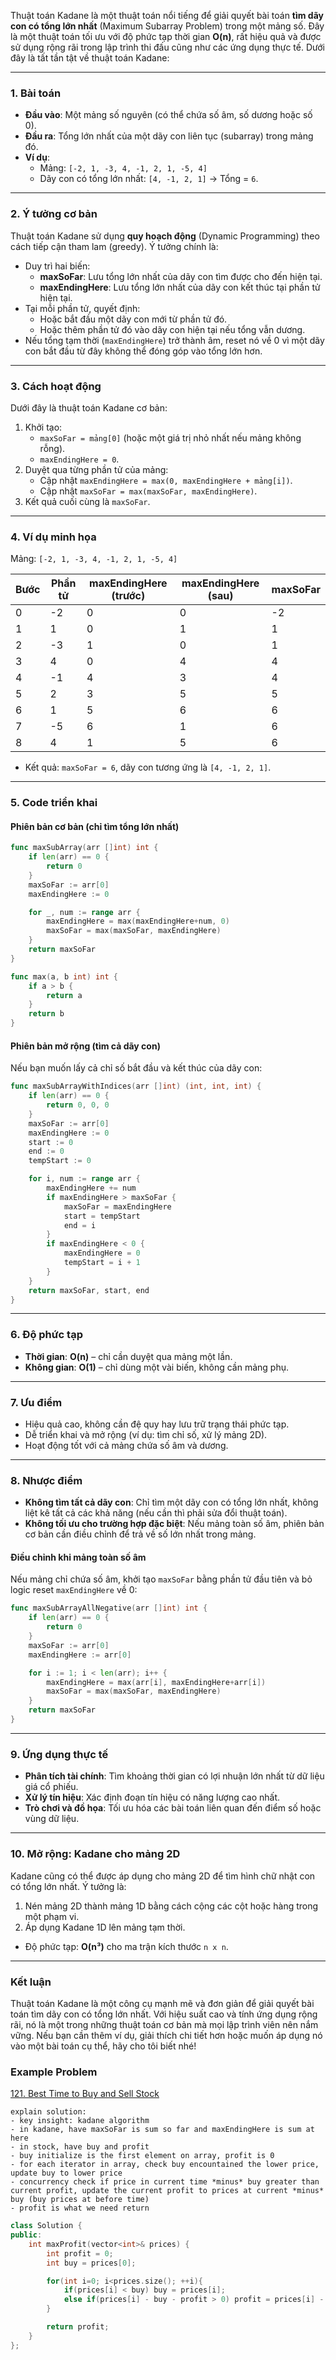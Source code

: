 Thuật toán Kadane là một thuật toán nổi tiếng để giải quyết bài toán **tìm dãy con có tổng lớn nhất** (Maximum Subarray Problem) trong một mảng số. Đây là một thuật toán tối ưu với độ phức tạp thời gian **O(n)**, rất hiệu quả và được sử dụng rộng rãi trong lập trình thi đấu cũng như các ứng dụng thực tế. Dưới đây là tất tần tật về thuật toán Kadane:

---

### **1. Bài toán**

- **Đầu vào**: Một mảng số nguyên (có thể chứa số âm, số dương hoặc số 0).
- **Đầu ra**: Tổng lớn nhất của một dãy con liên tục (subarray) trong mảng đó.
- **Ví dụ**:
  - Mảng: `[-2, 1, -3, 4, -1, 2, 1, -5, 4]`
  - Dãy con có tổng lớn nhất: `[4, -1, 2, 1]` → Tổng = `6`.

---

### **2. Ý tưởng cơ bản**

Thuật toán Kadane sử dụng **quy hoạch động** (Dynamic Programming) theo cách tiếp cận tham lam (greedy). Ý tưởng chính là:

- Duy trì hai biến:
  - **maxSoFar**: Lưu tổng lớn nhất của dãy con tìm được cho đến hiện tại.
  - **maxEndingHere**: Lưu tổng lớn nhất của dãy con kết thúc tại phần tử hiện tại.
- Tại mỗi phần tử, quyết định:
  - Hoặc bắt đầu một dãy con mới từ phần tử đó.
  - Hoặc thêm phần tử đó vào dãy con hiện tại nếu tổng vẫn dương.
- Nếu tổng tạm thời (`maxEndingHere`) trở thành âm, reset nó về 0 vì một dãy con bắt đầu từ đây không thể đóng góp vào tổng lớn hơn.

---

### **3. Cách hoạt động**

Dưới đây là thuật toán Kadane cơ bản:

1. Khởi tạo:
   - `maxSoFar = mảng[0]` (hoặc một giá trị nhỏ nhất nếu mảng không rỗng).
   - `maxEndingHere = 0`.
2. Duyệt qua từng phần tử của mảng:
   - Cập nhật `maxEndingHere = max(0, maxEndingHere + mảng[i])`.
   - Cập nhật `maxSoFar = max(maxSoFar, maxEndingHere)`.
3. Kết quả cuối cùng là `maxSoFar`.

---

### **4. Ví dụ minh họa**

Mảng: `[-2, 1, -3, 4, -1, 2, 1, -5, 4]`

| Bước | Phần tử | maxEndingHere (trước) | maxEndingHere (sau) | maxSoFar |
| ---- | ------- | --------------------- | ------------------- | -------- |
| 0    | -2      | 0                     | 0                   | -2       |
| 1    | 1       | 0                     | 1                   | 1        |
| 2    | -3      | 1                     | 0                   | 1        |
| 3    | 4       | 0                     | 4                   | 4        |
| 4    | -1      | 4                     | 3                   | 4        |
| 5    | 2       | 3                     | 5                   | 5        |
| 6    | 1       | 5                     | 6                   | 6        |
| 7    | -5      | 6                     | 1                   | 6        |
| 8    | 4       | 1                     | 5                   | 6        |

- Kết quả: `maxSoFar = 6`, dãy con tương ứng là `[4, -1, 2, 1]`.

---

### **5. Code triển khai**

#### **Phiên bản cơ bản (chỉ tìm tổng lớn nhất)**

```go
func maxSubArray(arr []int) int {
    if len(arr) == 0 {
        return 0
    }
    maxSoFar := arr[0]
    maxEndingHere := 0

    for _, num := range arr {
        maxEndingHere = max(maxEndingHere+num, 0)
        maxSoFar = max(maxSoFar, maxEndingHere)
    }
    return maxSoFar
}

func max(a, b int) int {
    if a > b {
        return a
    }
    return b
}
```

#### **Phiên bản mở rộng (tìm cả dãy con)**

Nếu bạn muốn lấy cả chỉ số bắt đầu và kết thúc của dãy con:

```go
func maxSubArrayWithIndices(arr []int) (int, int, int) {
    if len(arr) == 0 {
        return 0, 0, 0
    }
    maxSoFar := arr[0]
    maxEndingHere := 0
    start := 0
    end := 0
    tempStart := 0

    for i, num := range arr {
        maxEndingHere += num
        if maxEndingHere > maxSoFar {
            maxSoFar = maxEndingHere
            start = tempStart
            end = i
        }
        if maxEndingHere < 0 {
            maxEndingHere = 0
            tempStart = i + 1
        }
    }
    return maxSoFar, start, end
}
```

---

### **6. Độ phức tạp**

- **Thời gian**: **O(n)** – chỉ cần duyệt qua mảng một lần.
- **Không gian**: **O(1)** – chỉ dùng một vài biến, không cần mảng phụ.

---

### **7. Ưu điểm**

- Hiệu quả cao, không cần đệ quy hay lưu trữ trạng thái phức tạp.
- Dễ triển khai và mở rộng (ví dụ: tìm chỉ số, xử lý mảng 2D).
- Hoạt động tốt với cả mảng chứa số âm và dương.

---

### **8. Nhược điểm**

- **Không tìm tất cả dãy con**: Chỉ tìm một dãy con có tổng lớn nhất, không liệt kê tất cả các khả năng (nếu cần thì phải sửa đổi thuật toán).
- **Không tối ưu cho trường hợp đặc biệt**: Nếu mảng toàn số âm, phiên bản cơ bản cần điều chỉnh để trả về số lớn nhất trong mảng.

#### **Điều chỉnh khi mảng toàn số âm**

Nếu mảng chỉ chứa số âm, khởi tạo `maxSoFar` bằng phần tử đầu tiên và bỏ logic reset `maxEndingHere` về 0:

```go
func maxSubArrayAllNegative(arr []int) int {
    if len(arr) == 0 {
        return 0
    }
    maxSoFar := arr[0]
    maxEndingHere := arr[0]

    for i := 1; i < len(arr); i++ {
        maxEndingHere = max(arr[i], maxEndingHere+arr[i])
        maxSoFar = max(maxSoFar, maxEndingHere)
    }
    return maxSoFar
}
```

---

### **9. Ứng dụng thực tế**

- **Phân tích tài chính**: Tìm khoảng thời gian có lợi nhuận lớn nhất từ dữ liệu giá cổ phiếu.
- **Xử lý tín hiệu**: Xác định đoạn tín hiệu có năng lượng cao nhất.
- **Trò chơi và đồ họa**: Tối ưu hóa các bài toán liên quan đến điểm số hoặc vùng dữ liệu.

---

### **10. Mở rộng: Kadane cho mảng 2D**

Kadane cũng có thể được áp dụng cho mảng 2D để tìm hình chữ nhật con có tổng lớn nhất. Ý tưởng là:

1. Nén mảng 2D thành mảng 1D bằng cách cộng các cột hoặc hàng trong một phạm vi.
2. Áp dụng Kadane 1D lên mảng tạm thời.

- Độ phức tạp: **O(n³)** cho ma trận kích thước `n x n`.

---

### **Kết luận**

Thuật toán Kadane là một công cụ mạnh mẽ và đơn giản để giải quyết bài toán tìm dãy con có tổng lớn nhất. Với hiệu suất cao và tính ứng dụng rộng rãi, nó là một trong những thuật toán cơ bản mà mọi lập trình viên nên nắm vững. Nếu bạn cần thêm ví dụ, giải thích chi tiết hơn hoặc muốn áp dụng nó vào một bài toán cụ thể, hãy cho tôi biết nhé!

### Example Problem

[121. Best Time to Buy and Sell Stock](https://leetcode.com/problems/best-time-to-buy-and-sell-stock/description/?envType=problem-list-v2&envId=array)

```plaintext
explain solution:
- key insight: kadane algorithm
- in kadane, have maxSoFar is sum so far and maxEndingHere is sum at here
- in stock, have buy and profit
- buy initialize is the first element on array, profit is 0
- for each iterator in array, check buy encountained the lower price, update buy to lower price
- concurrency check if price in current time *minus* buy greater than current profit, update the current profit to prices at current *minus* buy (buy prices at before time)
- profit is what we need return
```

```cpp
class Solution {
public:
    int maxProfit(vector<int>& prices) {
        int profit = 0;
        int buy = prices[0];

        for(int i=0; i<prices.size(); ++i){
            if(prices[i] < buy) buy = prices[i];
            else if(prices[i] - buy - profit > 0) profit = prices[i] - buy;
        }

        return profit;
    }
};
```
